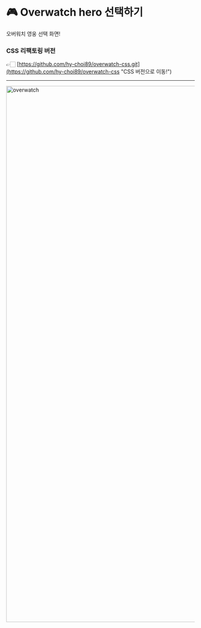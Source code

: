 # 🎮 Overwatch hero 선택하기
오버워치 영웅 선택 화면!

### CSS 리팩토링 버전
👉🏻 [https://github.com/hy-choi89/overwatch-css.git](https://github.com/hy-choi89/overwatch-css "CSS 버전으로 이동!")
***
<img width="1433" alt="overwatch" src="https://user-images.githubusercontent.com/121228651/219570019-dfa574f0-68fc-4d6c-a7bc-092f1cfcac32.png">

